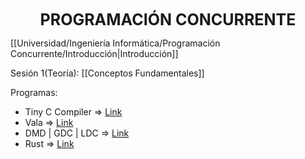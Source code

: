 <center style="font-weight: bold; font-size: 25 ">PROGRAMACIÓN CONCURRENTE</center>


[[Universidad/Ingeniería Informática/Programación Concurrente/Introducción|Introducción]]

Sesión 1(Teoría): [[Conceptos Fundamentales]]


Programas:
- Tiny C Compiler => [Link](https://bellard.org/tcc/)
- Vala => [Link](https://vala.dev/)
- DMD | GDC | LDC => [Link](https://dlang.org/download.html)
- Rust => [Link](https://www.rust-lang.org/es)